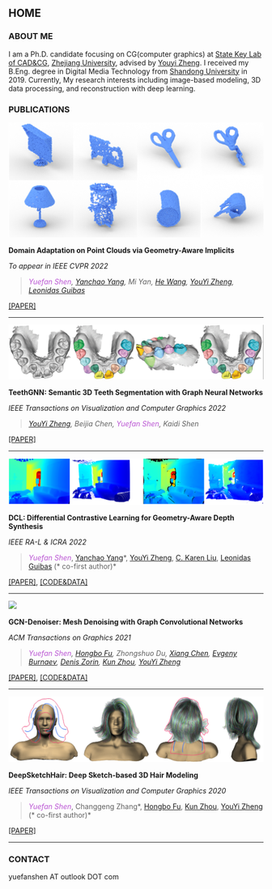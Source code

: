 ## HOME

### ABOUT ME

I am a Ph.D. candidate focusing on CG(computer graphics) at [State Key Lab of CAD&CG](http://www.cad.zju.edu.cn/english.html), [Zhejiang University](http://www.zju.edu.cn/english/), advised by [Youyi Zheng](http://www.youyizheng.net/). I received my B.Eng. degree in Digital Media Technology from [Shandong University](http://www.en.sdu.edu.cn/) in 2019. Currently, My research interests including image-based modeling, 3D data processing, and reconstruction with deep learning.

### PUBLICATIONS

![](/img/PCDTeaser.png)

**Domain Adaptation on Point Clouds via Geometry-Aware Implicits**

*To appear in IEEE CVPR 2022*

>*<font color=MediumOrchid>Yuefan Shen</font>, [Yanchao Yang](https://yanchaoyang.github.io/), Mi Yan, [He Wang](https://hughw19.github.io/), [YouYi Zheng](http://www.youyizheng.net/), [Leonidas Guibas](https://geometry.stanford.edu/member/guibas/)*

[[PAPER]](https://arxiv.org/pdf/2112.09343.pdf)

***

![](/img/TeethSegTeaser.png)

**TeethGNN: Semantic 3D Teeth Segmentation with Graph Neural Networks**

*IEEE Transactions on Visualization and Computer Graphics 2022*

>*[YouYi Zheng](http://www.youyizheng.net/), Beijia Chen, <font color=MediumOrchid>Yuefan Shen</font>, Kaidi Shen*

[[PAPER]](https://ieeexplore.ieee.org/document/9720214/)

***

![](/img/DCLTeaser.png)

**DCL: Differential Contrastive Learning for Geometry-Aware Depth Synthesis**

*IEEE RA-L & ICRA 2022*

>*<font color=MediumOrchid>Yuefan Shen*</font>, [Yanchao Yang](https://yanchaoyang.github.io/)\*, [YouYi Zheng](http://www.youyizheng.net/), [C. Karen Liu](https://profiles.stanford.edu/c-karen-liu), [Leonidas Guibas](https://geometry.stanford.edu/member/guibas/) (\* co-first author)*

[[PAPER]](https://arxiv.org/pdf/2107.13087.pdf), [[CODE&DATA]](https://github.com/Jhonve/DCL-DepthSynthesis)

***

![](/img/GCNDenoiserTeaser.png)

**GCN-Denoiser: Mesh Denoising with Graph Convolutional Networks**

*ACM Transactions on Graphics 2021*

>*<font color=MediumOrchid>Yuefan Shen</font>, [Hongbo Fu](http://sweb.cityu.edu.hk/hongbofu/), Zhongshuo Du, [Xiang Chen](http://flyingxiang.net/), [Evgeny Burnaev](https://faculty.skoltech.ru/people/evgenyburnaev), [Denis Zorin](https://cims.nyu.edu/gcl/denis.html), [Kun Zhou](http://kunzhou.net/), [YouYi Zheng](http://www.youyizheng.net/)*

[[PAPER]](https://arxiv.org/pdf/2108.05128.pdf), [[CODE&DATA]](https://github.com/Jhonve/GCN-Denoiser)

***

![](/img/DeepSketchHairTeaser.png)

**DeepSketchHair: Deep Sketch-based 3D Hair Modeling**

*IEEE Transactions on Visualization and Computer Graphics 2020*

>*<font color=MediumOrchid>Yuefan Shen*</font>, Changgeng Zhang\*, [Hongbo Fu](http://sweb.cityu.edu.hk/hongbofu/), [Kun Zhou](http://kunzhou.net/), [YouYi Zheng](http://www.youyizheng.net/) (\* co-first author)*

[[PAPER]](https://arxiv.org/pdf/1908.07198.pdf)

***

### CONTACT

yuefanshen AT outlook DOT com